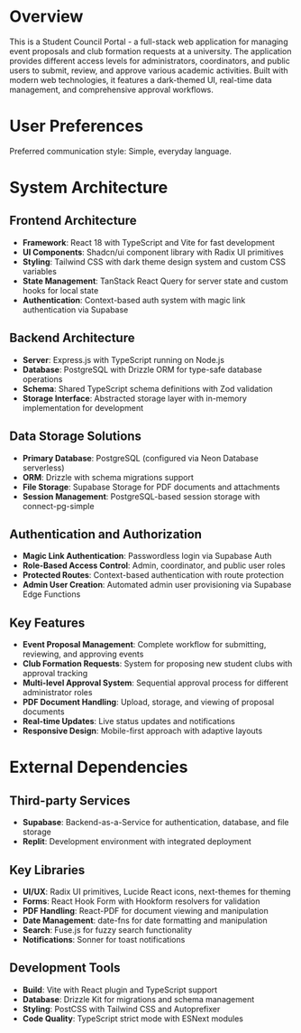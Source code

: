 # Overview

This is a Student Council Portal - a full-stack web application for managing event proposals and club formation requests at a university. The application provides different access levels for administrators, coordinators, and public users to submit, review, and approve various academic activities. Built with modern web technologies, it features a dark-themed UI, real-time data management, and comprehensive approval workflows.

# User Preferences

Preferred communication style: Simple, everyday language.

# System Architecture

## Frontend Architecture
- **Framework**: React 18 with TypeScript and Vite for fast development
- **UI Components**: Shadcn/ui component library with Radix UI primitives
- **Styling**: Tailwind CSS with dark theme design system and custom CSS variables
- **State Management**: TanStack React Query for server state and custom hooks for local state
- **Authentication**: Context-based auth system with magic link authentication via Supabase

## Backend Architecture
- **Server**: Express.js with TypeScript running on Node.js
- **Database**: PostgreSQL with Drizzle ORM for type-safe database operations
- **Schema**: Shared TypeScript schema definitions with Zod validation
- **Storage Interface**: Abstracted storage layer with in-memory implementation for development

## Data Storage Solutions
- **Primary Database**: PostgreSQL (configured via Neon Database serverless)
- **ORM**: Drizzle with schema migrations support
- **File Storage**: Supabase Storage for PDF documents and attachments
- **Session Management**: PostgreSQL-based session storage with connect-pg-simple

## Authentication and Authorization
- **Magic Link Authentication**: Passwordless login via Supabase Auth
- **Role-Based Access Control**: Admin, coordinator, and public user roles
- **Protected Routes**: Context-based authentication with route protection
- **Admin User Creation**: Automated admin user provisioning via Supabase Edge Functions

## Key Features
- **Event Proposal Management**: Complete workflow for submitting, reviewing, and approving events
- **Club Formation Requests**: System for proposing new student clubs with approval tracking
- **Multi-level Approval System**: Sequential approval process for different administrator roles
- **PDF Document Handling**: Upload, storage, and viewing of proposal documents
- **Real-time Updates**: Live status updates and notifications
- **Responsive Design**: Mobile-first approach with adaptive layouts

# External Dependencies

## Third-party Services
- **Supabase**: Backend-as-a-Service for authentication, database, and file storage
- **Replit**: Development environment with integrated deployment

## Key Libraries
- **UI/UX**: Radix UI primitives, Lucide React icons, next-themes for theming
- **Forms**: React Hook Form with Hookform resolvers for validation
- **PDF Handling**: React-PDF for document viewing and manipulation
- **Date Management**: date-fns for date formatting and manipulation
- **Search**: Fuse.js for fuzzy search functionality
- **Notifications**: Sonner for toast notifications

## Development Tools
- **Build**: Vite with React plugin and TypeScript support
- **Database**: Drizzle Kit for migrations and schema management
- **Styling**: PostCSS with Tailwind CSS and Autoprefixer
- **Code Quality**: TypeScript strict mode with ESNext modules